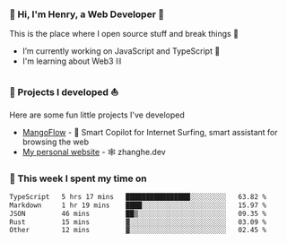 <!-- [![Click to enter my website](https://github.com/zh30/zh30/assets/7930156/bb82b0df-3fb8-4136-8522-734cd2b27f6a)](https://blog.zhanghe.dev) -->

### 👋 Hi, I'm Henry, a Web Developer 🚀

This is the place where I open source stuff and break things :rofl:

- I’m currently working on JavaScript and TypeScript 🥢
- I'm learning about Web3 ⛓️

### 🔨 Projects I developed ⛵

Here are some fun little projects I've developed

- [MangoFlow](https://mangoflow.chat/) - 🥭 Smart Copilot for Internet Surfing, smart assistant for browsing the web
- [My personal website](https://zhanghe.dev) - 🕸️ zhanghe.dev

### 💪 This week I spent my time on

<!--START_SECTION:waka-->

```txt
TypeScript   5 hrs 17 mins   ████████████████░░░░░░░░░   63.82 %
Markdown     1 hr 19 mins    ████░░░░░░░░░░░░░░░░░░░░░   15.97 %
JSON         46 mins         ██▒░░░░░░░░░░░░░░░░░░░░░░   09.35 %
Rust         15 mins         ▓░░░░░░░░░░░░░░░░░░░░░░░░   03.09 %
Other        12 mins         ▓░░░░░░░░░░░░░░░░░░░░░░░░   02.45 %
```

<!--END_SECTION:waka-->
